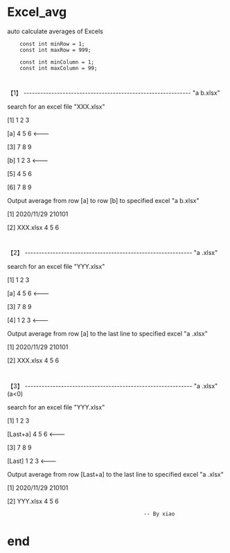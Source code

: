 # Excel_avg
auto calculate averages of Excels

        const int minRow = 1;
        const int maxRow = 999;

        const int minColumn = 1;
        const int maxColumn = 99;
#
【1】 ------------------------------------------------------------  "a b.xlsx"

search for an excel file "XXX.xlsx"

 [1]   1   2   3
 
 [a]   4   5   6           <---

 [3]   7   8   9
 
 [b]   1   2   3           <---

 [5]   4   5   6
 
 [6]   7   8   9


Output average from row [a] to row [b] to specified excel "a b.xlsx"

[1]  2020/11/29 210101

[2]  XXX.xlsx    4   5   6

#
【2】 ------------------------------------------------------------  "a .xlsx"

search for an excel file "YYY.xlsx"

 [1]   1   2   3
 
 [a]   4   5   6           <---
 
 [3]   7   8   9
 
 [4]   1   2   3           <---

Output average from row [a] to the last line to specified excel "a .xlsx"

[1]  2020/11/29 210101

[2]  XXX.xlsx    4   5   6

#
【3】 ------------------------------------------------------------  "a .xlsx"(a<0)

search for an excel file "YYY.xlsx"

   [1]      1   2   3
   
[Last+a]    4   5   6           <---

   [3]      7   8   9
   
 [Last]     1   2   3           <---

Output average from row [Last+a] to the last line to specified excel "a .xlsx"

[1]  2020/11/29 210101

[2]  YYY.xlsx    4   5   6




                                                -- By xiao
# end


